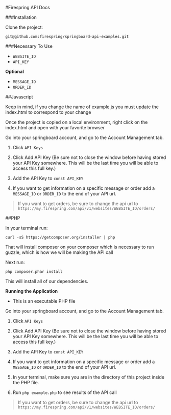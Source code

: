 #Firespring API Docs

###Installation

Clone the project:
```
git@github.com:firespring/springboard-api-examples.git
```
###Necessary To Use

* `WEBSITE_ID`
* `API_KEY`

**Optional**

* `MESSAGE_ID`
* `ORDER_ID`

##Javascript

Keep in mind, if you change the name of example.js you must update the index.html to correspond to your change

Once the project is copied on a local environment, right click on the index.html and open with your favorite browser

Go into your springboard account, and go to the Account Management tab. 

1. Click `API Keys`

2. Click Add API Key (Be sure not to close the window before having stored your API Key somewhere.
This will be the last time you will be able to access this full key.)

3. Add the API Key to `const API_KEY`

4. If you want to get information on a specific message or order add a `MESSAGE_ID` or `ORDER_ID` to the end of
your API url.

> If you want to get orders, be sure to change the api url to `https://my.firespring.com/api/v1/websites/WEBSITE_ID/orders/`

##PHP

In your terminal run:
```
curl -sS https://getcomposer.org/installer | php
```
That will install composer on your composer which is necessary to run guzzle, which is how we will be making the API call

Next run:
```
php composer.phar install
```

This will install all of our dependencies.

**Running the Application**

* This is an executable PHP file

Go into your springboard account, and go to the Account Management tab. 

1. Click `API Keys`

2. Click Add API Key (Be sure not to close the window before having stored your API Key somewhere.
This will be the last time you will be able to access this full key.)

3. Add the API Key to `const API_KEY`

4. If you want to get information on a specific message or order add a `MESSAGE_ID` or `ORDER_ID` to the end of
your API url.

5. In your terminal, make sure you are in the directory of this project inside the PHP file.

6. Run `php example.php` to see results of the API call

> If you want to get orders, be sure to change the api url to `https://my.firespring.com/api/v1/websites/WEBSITE_ID/orders/`

 